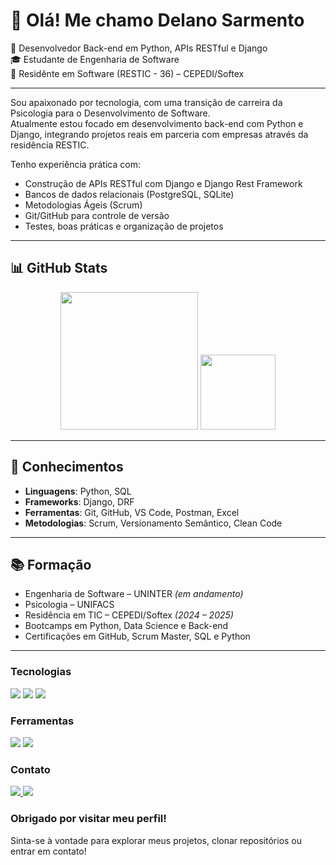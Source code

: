 # 👋 Olá! Me chamo Delano Sarmento

🎯 Desenvolvedor Back-end em Python, APIs RESTful e Django  
🎓 Estudante de Engenharia de Software  
🚀 Residênte em Software (RESTIC - 36) – CEPEDI/Softex

---

Sou apaixonado por tecnologia, com uma transição de carreira da Psicologia para o Desenvolvimento de Software.  
Atualmente estou focado em desenvolvimento back-end com Python e Django, integrando projetos reais em parceria com empresas através da residência RESTIC.

Tenho experiência prática com:
- Construção de APIs RESTful com Django e Django Rest Framework  
- Bancos de dados relacionais (PostgreSQL, SQLite)  
- Metodologias Ágeis (Scrum)  
- Git/GitHub para controle de versão  
- Testes, boas práticas e organização de projetos

---

## 📊 GitHub Stats

<div align="center">

  <!-- Estatísticas de Contribuições -->
  <img height="220em" src="https://github-readme-stats.vercel.app/api?username=SarmentoDelano&show_icons=true&hide_border=true&bg_color=0d1117&title_color=FFD43B&icon_color=FFD43B&text_color=FFFFFF" />

  <!-- Linguagens mais usadas -->
  <img height="120em" src="https://github-readme-stats.vercel.app/api/top-langs/?username=SarmentoDelano&layout=compact&hide_border=true&bg_color=0d1117&title_color=FFD43B&text_color=FFFFFF&icon_color=FFD43B" />

</div>

---

## 🧠 Conhecimentos

- **Linguagens**: Python, SQL
- **Frameworks**: Django, DRF  
- **Ferramentas**: Git, GitHub, VS Code, Postman, Excel  
- **Metodologias**: Scrum, Versionamento Semântico, Clean Code  

---

## 📚 Formação

- Engenharia de Software – UNINTER *(em andamento)*  
- Psicologia – UNIFACS  
- Residência em TIC – CEPEDI/Softex *(2024 – 2025)*  
- Bootcamps em Python, Data Science e Back-end  
- Certificações em GitHub, Scrum Master, SQL e Python

---

<!-- Seção de Tecnologias e Ferramentas -->
<div align="left">

<!-- TECNOLOGIAS -->
<h3>Tecnologias</h3>
<p align="left">
  <img src="https://skillicons.dev/icons?i=python,django,fastapi&theme=dark" />
  <img src="https://skillicons.dev/icons?i=postgresql,sqlite&theme=dark" />
  <img src="https://skillicons.dev/icons?i=mysql&theme=dark" />
</p>

<!-- FERRAMENTAS -->
<h3>Ferramentas</h3>
<p align="left">
  <img src="https://skillicons.dev/icons?i=git,github,vscode,pycharm,postman&theme=dark" />
  <img src="https://skillicons.dev/icons?i=excel&theme=dark" />
</p>

<!-- CONTATO -->
<h3>Contato</h3>
<p align="left">
  <a href="https://www.linkedin.com/in/delanosarmento/" target="_blank">
    <img src="https://skillicons.dev/icons?i=linkedin&theme=dark" />
  </a>
  <a href="mailto:delanosarmento1@gmail.com" target="_blank">
    <img src="https://skillicons.dev/icons?i=gmail&theme=dark" />
  </a>
</p>



### Obrigado por visitar meu perfil!  
Sinta-se à vontade para explorar meus projetos, clonar repositórios ou entrar em contato!
